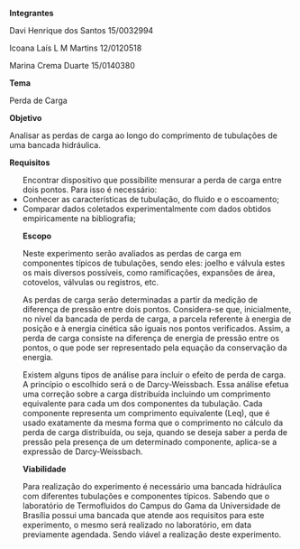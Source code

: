 **Integrantes**
<p>Davi Henrique dos Santos 15/0032994
<p>Icoana Laís L M Martins  12/0120518
<p>Marina Crema Duarte      15/0140380
</p>
<p>
 
 **Tema**
 <p>Perda de Carga </p>
 <p>
 
**Objetivo**
  <p>Analisar as perdas de carga ao longo do comprimento de tubulações de uma bancada hidráulica. </p> 
 <p>
 
**Requisitos**
 <p>
 <ul> Encontrar dispositivo que possibilite mensurar a perda de carga entre dois pontos. Para isso é necessário:
  <li>Conhecer as características de tubulação, do fluido e o escoamento;</li>
<li>Comparar dados coletados experimentalmente com dados obtidos empiricamente na bibliografia;</li></p>

<p>
 
 **Escopo**
<p>
  Neste experimento serão avaliados as perdas de carga em componentes típicos de tubulações, sendo eles: joelho e  válvula  estes os mais diversos possíveis, como ramificações, expansões de área, cotovelos, válvulas ou registros, etc.</p>

<p>
 As perdas de carga serão determinadas a partir da medição de diferença de pressão entre dois pontos. Considera-se que, inicialmente, no nível da bancada de perda de carga, a parcela referente à energia de posição e à energia cinética são iguais nos pontos verificados. Assim, a perda de carga consiste na diferença de energia de pressão entre os pontos, o que pode ser representado pela equação da conservação da energia.</p>

<p> 
 Existem alguns tipos de análise para incluir o efeito de perda de carga. A princípio o escolhido será o de Darcy-Weissbach. Essa análise efetua uma correção sobre a carga distribuída incluindo um comprimento equivalente para cada um dos componentes da tubulação. Cada componente representa um comprimento equivalente (Leq), que é usado exatamente da mesma forma que o comprimento no cálculo da perda de carga distribuída, ou seja, quando se deseja saber a perda de pressão pela presença de um determinado componente, aplica-se a expressão de Darcy-Weissbach. <p/>
  
 **Viabilidade**
 <p>Para realização do experimento é necessário uma bancada hidráulica com diferentes tubulações e componentes típicos. Sabendo que o  laboratório de Termofluidos do Campus do Gama da Universidade de Brasília possui uma bancada que atende aos requisitos para este experimento, o mesmo será realizado no laboratório, em data previamente agendada. Sendo viável a realização deste experimento. </p> 


